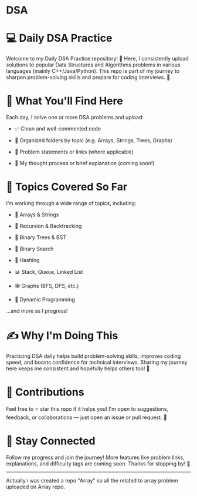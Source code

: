 # DSA
 
# 💻 Daily DSA Practice
Welcome to my Daily DSA Practice repository! 🚀
Here, I consistently upload solutions to popular Data Structures and Algorithms problems in various languages (mainly C++/Java/Python). This repo is part of my journey to sharpen problem-solving skills and prepare for coding interviews. 🎯

# 📅 What You'll Find Here
Each day, I solve one or more DSA problems and upload:

- ✅ Clean and well-commented code

- 📂 Organized folders by topic (e.g. Arrays, Strings, Trees, Graphs)

- 📝 Problem statements or links (where applicable)

- 🧠 My thought process or brief explanation (coming soon!)

# 🧩 Topics Covered So Far
I’m working through a wide range of topics, including:

- 🔢 Arrays & Strings

- 🧵 Recursion & Backtracking

- 🌲 Binary Trees & BST

- 🎯 Binary Search

- 🧮 Hashing

- 📊 Stack, Queue, Linked List

- 🕸️ Graphs (BFS, DFS, etc.)

- 🧠 Dynamic Programming

…and more as I progress!

# ✍️ Why I'm Doing This
Practicing DSA daily helps build problem-solving skills, improves coding speed, and boosts confidence for technical interviews. Sharing my journey here keeps me consistent and hopefully helps others too! 🙌

# 🤝 Contributions
Feel free to ⭐ star this repo if it helps you!
I'm open to suggestions, feedback, or collaborations — just open an issue or pull request. 🤗

# 📌 Stay Connected
Follow my progress and join the journey! More features like problem links, explanations, and difficulty tags are coming soon. Thanks for stopping by! 💙



--- 

Actually i was created a repo "Array" so all the related to array problem uploaded on Array repo.


